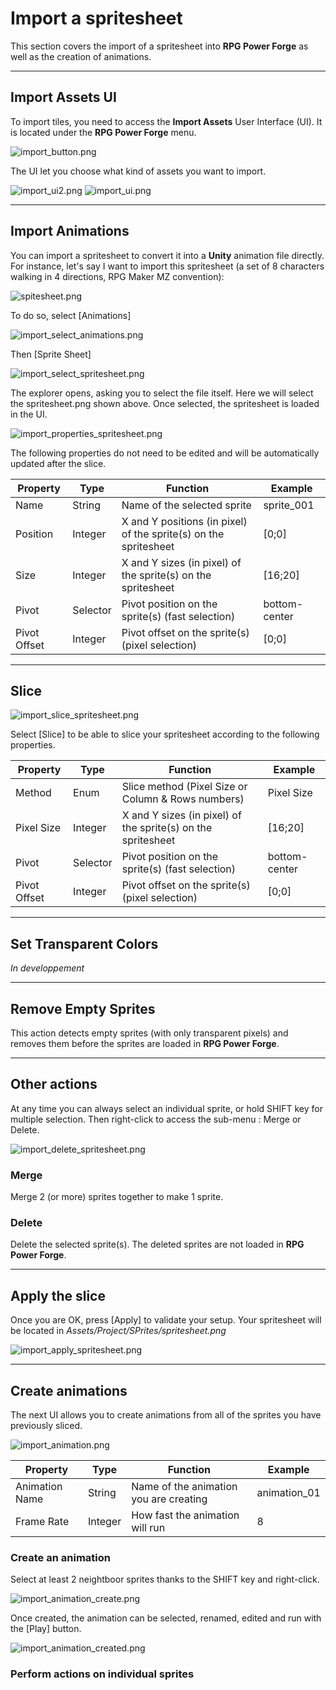 # Import a spritesheet

This section covers the import of a spritesheet into **RPG Power Forge** as well as the creation of animations.

---
## Import Assets UI

To import tiles, you need to access the **Import Assets** User Interface (UI). It is located under the **RPG Power Forge** menu.

![import_button.png](./../media/import/import_button.png)

The UI let you choose what kind of assets you want to import.

![import_ui2.png](./../media/import/import_ui2.PNG)
![import_ui.png](./../media/import/import_ui.png)

---
## Import Animations

You can import a spritesheet to convert it into a **Unity** animation file directly. For instance, let's say I want to import this spritesheet (a set of 8 characters walking in 4 directions, RPG Maker MZ convention):

![spitesheet.png](./../media/import/spritesheet.png)

To do so, select [Animations]

![import_select_animations.png](./../media/import/import_select_animations.PNG)

Then [Sprite Sheet]

![import_select_spritesheet.png](./../media/import/import_select_spritesheet.PNG)

The explorer opens, asking you to select the file itself. Here we will select the spritesheet.png shown above. Once selected, the spritesheet is loaded in the UI.

![import_properties_spritesheet.png](./../media/import/import_properties_spritesheet.PNG)

The following properties do not need to be edited and will be automatically updated after the slice.

Property|Type|Function|Example
--------|--------|--------|--------
Name|String|Name of the selected sprite| sprite_001
Position|Integer|X and Y positions (in pixel) of the sprite(s) on the spritesheet|[0;0]
Size|Integer|X and Y sizes (in pixel) of the sprite(s) on the spritesheet|[16;20]
Pivot|Selector|Pivot position on the sprite(s) (fast selection)|bottom-center
Pivot Offset|Integer|Pivot offset on the sprite(s) (pixel selection)|[0;0]

---
## Slice

![import_slice_spritesheet.png](./../media/import/import_slice_spritesheet.PNG)

Select [Slice] to be able to slice your spritesheet according to the following properties.

Property|Type|Function|Example
--------|--------|--------|--------
Method|Enum|Slice method (Pixel Size or Column & Rows numbers)| Pixel Size
Pixel Size|Integer|X and Y sizes (in pixel) of the sprite(s) on the spritesheet|[16;20]
Pivot|Selector|Pivot position on the sprite(s) (fast selection)|bottom-center
Pivot Offset|Integer|Pivot offset on the sprite(s) (pixel selection)|[0;0]

---
## Set Transparent Colors

*In developpement*

---
## Remove Empty Sprites

This action detects empty sprites (with only transparent pixels) and removes them before the sprites are loaded in **RPG Power Forge**.

---
## Other actions

At any time you can always select an individual sprite, or hold SHIFT key for multiple selection. Then right-click to access the sub-menu : Merge or Delete.

![import_delete_spritesheet.png](./../media/import/import_delete_spritesheet.PNG)

### Merge

Merge 2 (or more) sprites together to make 1 sprite.

### Delete

Delete the selected sprite(s). The deleted sprites are not loaded in **RPG Power Forge**.

---
## Apply the slice

Once you are OK, press [Apply] to validate your setup. Your spritesheet will be located in *Assets/Project/SPrites/spritesheet.png*

![import_apply_spritesheet.png](./../media/import/import_apply_spritesheet.PNG)

---
## Create animations

The next UI allows you to create animations from all of the sprites you have previously sliced.

![import_animation.png](./../media/import/import_animation.PNG)

Property|Type|Function|Example
--------|--------|--------|--------
Animation Name|String|Name of the animation you are creating|animation_01
Frame Rate|Integer|How fast the animation will run|8

### Create an animation

Select at least 2 neightboor sprites thanks to the SHIFT key and right-click.

![import_animation_create.png](./../media/import/import_animation_create.PNG)

Once created, the animation can be selected, renamed, edited and run with the [Play] button.

![import_animation_created.png](./../media/import/import_animation_created.PNG)

### Perform actions on individual sprites



